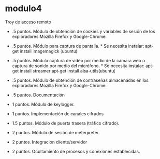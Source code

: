 # modulo4
Troy de acceso remoto
- .5 puntos. Módulo de obtención de cookies y variables de sesión de los exploradores Mozilla
Firefox y Google-Chrome.

- .5 puntos. Módulo para captura de pantalla.
       * Se necesita instalar:
                    apt-get install imagemagick (ubuntu)

- .5 puntos. Módulo captura de video por medio de la cámara web o captura de sonido por
medio del micrófono.
       * Se necesita instalar:
                    apt-get install streamer
                    apt-get install alsa-utils(ubuntu)

- .5 puntos. Módulo de obtención de contraseñas almacenadas en los exploradores Mozilla
Firefox y Google-Chrome.

- .5 puntos. Documentación

- 1 puntos. Módulo de keylogger.

- 1 puntos. Implementación de canales cifrados

- 1.5 puntos. Módulo de puerta trasera (tráfico cifrado).

- 2 puntos. Módulo de sesión de meterpreter.

- 2 puntos. Integración cliente/servidor

- 2 puntos. Ocultamiento de procesos y conexiones establecidas.
